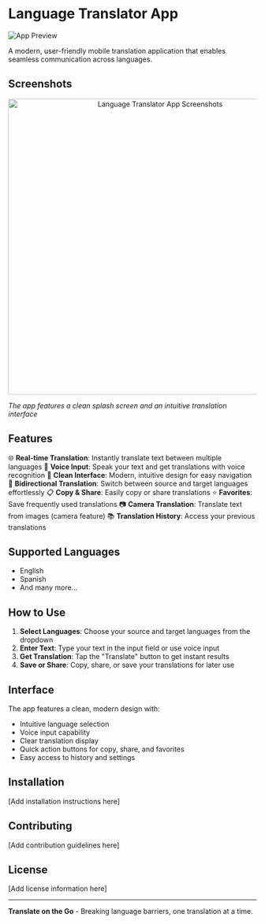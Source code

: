 # Language Translator App

![App Preview](app-preview.png)

A modern, user-friendly mobile translation application that enables seamless communication across languages.

## Screenshots

<div align="center">
  <img src="app-preview.png" alt="Language Translator App Screenshots" width="600"/>
</div>

*The app features a clean splash screen and an intuitive translation interface*

## Features

🌐 **Real-time Translation**: Instantly translate text between multiple languages
🎤 **Voice Input**: Speak your text and get translations with voice recognition
📱 **Clean Interface**: Modern, intuitive design for easy navigation
🔄 **Bidirectional Translation**: Switch between source and target languages effortlessly
📋 **Copy & Share**: Easily copy or share translations
⭐ **Favorites**: Save frequently used translations
📷 **Camera Translation**: Translate text from images (camera feature)
📚 **Translation History**: Access your previous translations

## Supported Languages

- English
- Spanish
- And many more...

## How to Use

1. **Select Languages**: Choose your source and target languages from the dropdown
2. **Enter Text**: Type your text in the input field or use voice input
3. **Get Translation**: Tap the "Translate" button to get instant results
4. **Save or Share**: Copy, share, or save your translations for later use

## Interface

The app features a clean, modern design with:
- Intuitive language selection
- Voice input capability
- Clear translation display
- Quick action buttons for copy, share, and favorites
- Easy access to history and settings

## Installation

[Add installation instructions here]

## Contributing

[Add contribution guidelines here]

## License

[Add license information here]

---

**Translate on the Go** - Breaking language barriers, one translation at a time.
